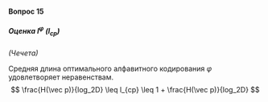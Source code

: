 #### Вопрос 15

##### Оценка $l^\varphi$ ($l_{ср}$)

*(Чечета)*

Средняя длина оптимального алфавитного кодирования $\varphi$ удовлетворяет неравенствам. 
$$
\frac{H(\vec p)}{log_2D} \leq l_{ср} \leq 1 + \frac{H(\vec p)}{log_2D} 
$$


